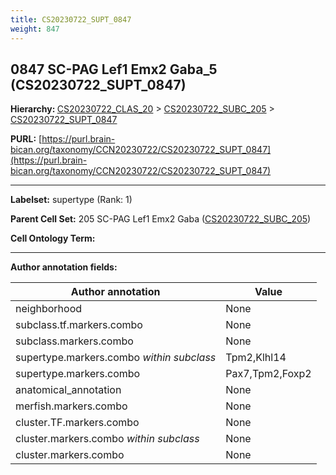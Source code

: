 ```yaml
---
title: CS20230722_SUPT_0847
weight: 847
---
```

## 0847 SC-PAG Lef1 Emx2 Gaba_5 (CS20230722_SUPT_0847)
<b>Hierarchy: </b>
[CS20230722_CLAS_20](../CS20230722_CLAS_20) >
[CS20230722_SUBC_205](../CS20230722_SUBC_205) >
[CS20230722_SUPT_0847](../CS20230722_SUPT_0847)

**PURL:** [https://purl.brain-bican.org/taxonomy/CCN20230722/CS20230722_SUPT_0847](https://purl.brain-bican.org/taxonomy/CCN20230722/CS20230722_SUPT_0847)

---


**Labelset:** supertype (Rank: 1)

**Parent Cell Set:** 205 SC-PAG Lef1 Emx2 Gaba ([CS20230722_SUBC_205](../CS20230722_SUBC_205))



**Cell Ontology Term:** 

[MARKER GENES.]: #


---

[TRANSFERRED ANNOTATIONS.]: #


[AUTHOR ANNOTATION FIELDS.]: #


**Author annotation fields:**

| Author annotation | Value |
|-------------------|-------|
|neighborhood|None|
|subclass.tf.markers.combo|None|
|subclass.markers.combo|None|
|supertype.markers.combo _within subclass_|Tpm2,Klhl14|
|supertype.markers.combo|Pax7,Tpm2,Foxp2|
|anatomical_annotation|None|
|merfish.markers.combo|None|
|cluster.TF.markers.combo|None|
|cluster.markers.combo _within subclass_|None|
|cluster.markers.combo|None|
